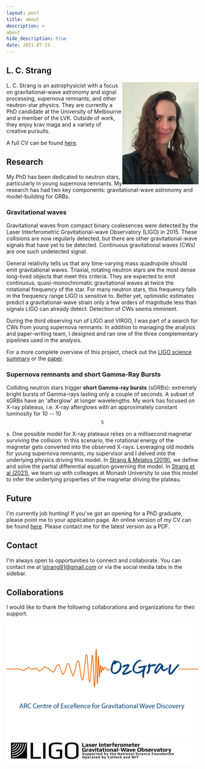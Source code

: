 ```yaml
---
layout: post
title: about
description: >
about
hide_description: true
date: 2021-07-15
---
```



## L. C. Strang


<img src="/assets/img/strang.jpg" alt="Photograph of L. C. Strang" width="200" style="float:right"/>

L. C. Strang is an astrophysicist with a focus on gravitational-wave astronomy and signal processing, supernova remnants, and other neutron-star physics. They are currently a PhD candidate at the University of Melbourne and a member of the LVK. Outside of work, they enjoy krav maga and a variety of creative pursuits.

A full CV can be found [here](/cv).

## Research
My PhD has been dedicated to neutron stars, particularly in young supernova remnants.
My research has had two key components: gravitational-wave astronomy and model-building for GRBs.

### Gravitational waves

Gravitational waves from compact binary coalesences were detected by the Laser Interferometric Gravitational-wave Observatory (LIGO) in 2015.
These collisions are now regularly detected, but there are other gravitational-wave signals that have yet to be detected. 
Continuous gravitational waves (CWs) are one such undetected signal. 

General relativity tells us that any time-varying mass quadrupole should emit gravitational waves.
Triaxial, rotating neutron stars are the most dense long-lived objects that meet this criteria.
They are expected to emit continuous, quasi-monochromatic gravitational waves at twice the rotational frequency of the star.
For many neutron stars, this frequency falls in the frequency range LIGO is sensitive to.
Better yet, optimistic estimates predict a gravitational-wave strain only a few orders of magnitude less than signals LIGO can already detect. 
Detection of CWs seems imminent. 

During the third observing run of LIGO and VIRGO, I was part of a search for CWs from young supernova remnants.
In addition to managing the analysis and paper-writing team, I designed and ran one of the three complementary pipelines used in the analysis.

For a more complete overview of this project, check out the [LIGO science summary](https://ligo.org/science/Publication-O3aDirectedSNR/index.php) or the [paper](https://arxiv.org/abs/2105.11641).


### Supernova remnants and short Gamma-Ray Bursts

Colliding neutron stars trigger **short Gamma-ray bursts** (sGRBs): extremely bright bursts of Gamma-rays lasting only a couple of seconds. 
A subset of sGRBs have an 'afterglow' at longer wavelengths.
My work has focused on X-ray plateaux, i.e. X-ray afterglows with an approximately constant luminosity for 10 -- 10$$^5$$ s.
One possible model for X-ray plateaux relies on a millisecond magnetar surviving the collision. 
In this scenario, the rotational energy of the magnetar gets converted into the observed X-rays.
Leveraging old models for young supernova remnants, my supervisor and I delved into the underlying physics driving this model.
In [Strang & Melatos (2019)](/_posts/StrangMelatos2019), we define and solve the partial differential equation governing the model.
In [Strang et al (2021)](/_posts/2021-07-28-SSML.md), we team up with colleages at Monash University to use this model to infer the underlying properties of the magnetar driving the plateau.


## Future

I'm currently job hunting! If you've got an opening for a PhD graduate, please point me to your application page.
An online version of my CV can be found [here](/cv).
Please contact me for the latest version as a PDF.

## Contact
I'm always open to opportunities to connect and collaborate. You can contact me at lstrang91@gmail.com or via the social media tabs in the sidebar.

## Collaborations

I would like to thank the following collaborations and organizations for their support.

 [![OzGrav logo](/assets/img/ozgrav.png)](https://www.ozgrav.org/)
[![LIGO logo](/assets/img/ligologo.jpg)](https://www.ligo.org/)

